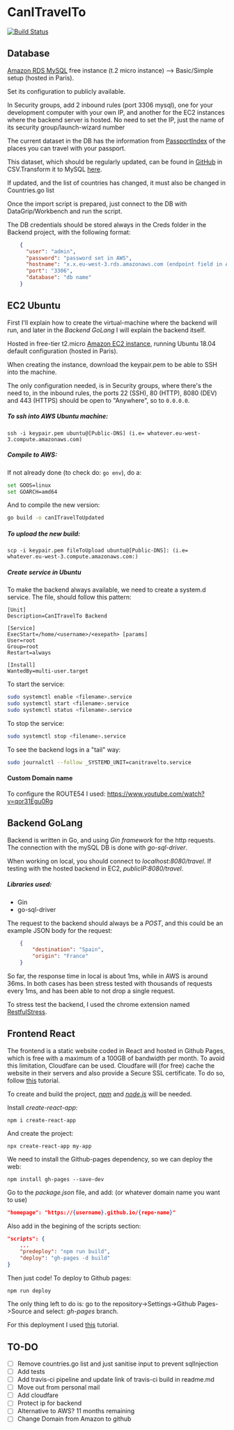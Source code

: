 # CanITravelTo

[![Build Status](https://travis-ci.org/joemccann/dillinger.svg?branch=master)](https://travis-ci.org/joemccann/dillinger)

## Database

[Amazon RDS MySQL](https://aws.amazon.com/es/rds/mysql/) free instance (t.2 micro instance) --> Basic/Simple setup (hosted in Paris). 

Set its configuration to publicly available.

In Security groups, add 2 inbound rules (port 3306 mysql), one for your development computer with your own IP, and another for the EC2 instances where the backend server is hosted. No need to set the IP, just the name of its security group/launch-wizard number 

The current dataset in the DB has the information from [PassportIndex](passportindex.com) of the places you can travel with your passport. 

This dataset, which should be regularly updated, can be found in [GitHub](https://github.com/ilyankou/passport-index-dataset) in CSV.Transform it to MySQL [here](https://www.convertcsv.com/csv-to-sql.htm).

If updated, and the list of countries has changed, it must also be changed in Countries.go list

Once the import script is prepared, just connect to the DB with DataGrip/Workbench and run the script.

The DB credentials should be stored always in the Creds folder in the Backend project, with the following format:
```json
    {
      "user": "admin",
      "password": "password set in AWS",
      "hostname": "x.x.eu-west-3.rds.amazonaws.com (endpoint field in AWS)",
      "port": "3306",
      "database": "db name"
    }
```

## EC2 Ubuntu

First I'll explain how to create the virtual-machine where the backend will run, and later in the *Backend GoLang* I will explain the backend itself.

Hosted in free-tier t2.micro [Amazon EC2 instance](https://aws.amazon.com/es/ec2/), running Ubuntu 18.04 default configuration (hosted in Paris).

When creating the instance, download the keypair.pem to be able to SSH into the machine.

The only configuration needed, is in Security groups, where there's the need to, in the inbound rules, the ports 22 (SSH), 80 (HTTP), 8080 (DEV) and 443 (HTTPS) should be open to "Anywhere", so to `0.0.0.0`.

##### To ssh into AWS Ubuntu machine: 
`ssh -i keypair.pem ubuntu@[Public-DNS] (i.e= whatever.eu-west-3.compute.amazonaws.com)`

##### Compile to AWS:
If not already done (to check do: `go env`), do a:
```sh
set GOOS=linux
set GOARCH=amd64 
```
And to compile the new version:

```sh
go build -o canITravelToUpdated
```


##### To upload the new build:
`scp -i keypair.pem fileToUpload ubuntu@[Public-DNS]: (i.e= whatever.eu-west-3.compute.amazonaws.com:)`

##### Create service in Ubuntu
To make the backend always available, we need to create a system.d service.
The file, should follow this pattern:

    [Unit]
    Description=CanITravelTo Backend
    
    [Service]
    ExecStart=/home/<username>/<exepath> [params]
    User=root
    Group=root
    Restart=always
    
    [Install]
    WantedBy=multi-user.target

To start the service:
```sh
sudo systemctl enable <filename>.service
sudo systemctl start <filename>.service
sudo systemctl status <filename>.service
```
To stop the service:
```sh
sudo systemctl stop <filename>.service
```

To see the backend logs in a "tail" way:
```sh
sudo journalctl --follow _SYSTEMD_UNIT=canitravelto.service
```
#### Custom Domain name
To configure the ROUTE54 I used: https://www.youtube.com/watch?v=qor31Egu0Rg

## Backend GoLang

Backend is written in Go, and using *Gin framework* for the http requests. The connection with the mySQL DB is done with *go-sql-driver*.

When working on local, you should connect to *localhost:8080/travel*. If testing with the hosted backend in EC2, *publicIP:8080/travel*.

##### Libraries used:
  - Gin
  - go-sql-driver

The request to the backend should always be a *POST*, and this could be an example JSON body for the request:
```json
    {
        "destination": "Spain",
        "origin": "France"
    }
```

So far, the response time in local is about 1ms, while in AWS is around 36ms. In both cases has been stress tested with thousands of requests every 1ms, and has been able to not drop a single request.

To stress test the backend, I used the chrome extension named [RestfulStress](https://chrome.google.com/webstore/detail/restful-stress/lljgneahfmgjmpglpbhmkangancgdgeb).

## Frontend React

The frontend is a static website coded in React and hosted in Github Pages, which is free with a maximum of a 100GB of bandwidth per month. To avoid this limitation, Cloudfare can be used. Cloudfare will (for free) cache the website in their servers and also provide a Secure SSL certificate. To do so, follow [this](https://www.toptal.com/github/unlimited-scale-web-hosting-github-pages-cloudflare) tutorial.

To create and build the project, [*npm*](https://www.npmjs.com/) and [*node.js*](https://nodejs.org/en/) will be needed.

Install *create-react-app*:

`npm i create-react-app`

And create the project:

`npx create-react-app my-app`

We need to install the Github-pages dependency, so we can deploy the web:

`npm install gh-pages --save-dev`

Go to the *package.json* file, and add: (or whatever domain name you want to use)
```json
"homepage": "https://{username}.github.io/{repo-name}"
```

Also add in the begining of the scripts section:
```json
"scripts": {
    ...
    "predeploy": "npm run build",
    "deploy": "gh-pages -d build"
}
```

Then just code! To deploy to Github pages:

`npm run deploy`

The only thing left to do is: go to the repository->Settings->Github Pages->Source and select: *gh-pages* branch.

For this deployment I used [this](https://dev.to/yuribenjamin/how-to-deploy-react-app-in-github-pages-2a1f) tutorial.

## TO-DO
  - [ ] Remove countries.go list and just sanitise input to prevent sqlInjection
  - [ ] Add tests
  - [ ] Add travis-ci pipeline and update link of travis-ci build in readme.md
  - [ ] Move out from personal mail
  - [ ] Add cloudfare
  - [ ] Protect ip for backend
  - [ ] Alternative to AWS? 11 months remaining
  - [ ] Change Domain from Amazon to github
